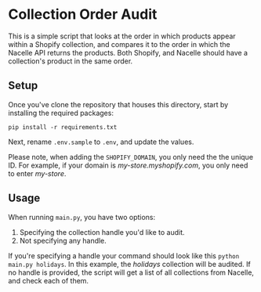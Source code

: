 # Collection Order Audit

This is a simple script that looks at the order in which products appear within a Shopify collection, and compares it to the order in which the Nacelle API returns the products. Both Shopify, and Nacelle should have a collection's product in the same order. 

## Setup

Once you've clone the repository that houses this directory, start by installing the required packages:

```
pip install -r requirements.txt
```

Next, rename `.env.sample` to `.env`, and update the values. 

Please note, when adding the `SHOPIFY_DOMAIN`, you only need the the unique ID. For example, if your domain is *my-store.myshopify.com*, you only need to enter *my-store*. 

## Usage 

When running `main.py`, you have two options: 

1. Specifying the collection handle you'd like to audit.
2. Not specifying any handle.

If you're specifying a handle your command should look like this `python main.py holidays`. In this example, the *holidays* collection will be audited. If no handle is provided, the script will get a list of all collections from Nacelle, and check each of them. 